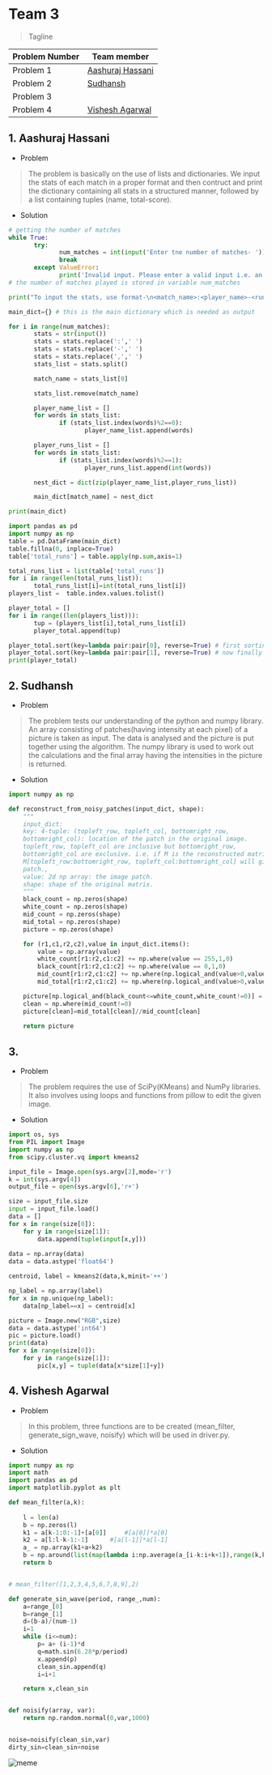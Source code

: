 # Team 3 

>Tagline

|Problem Number |Team member |
|--- |--- |
|Problem 1 |[Aashuraj Hassani](https://github.com/aashurajhassani "Go to the GitHub profile.") |
|Problem 2 |[Sudhansh](https://github.com/Sudhansh6) |
|Problem 3 | |
|Problem 4 |[Vishesh Agarwal](https://github.com/Vishesh2k01) |

## 1. Aashuraj Hassani

- Problem

>The problem is basically on the use of lists and dictionaries. We input the stats of each match in a proper format and then contruct and print the dictionary containing all stats in a structured manner, followed by a list containing tuples (name, total-score).

- Solution

```python
# getting the number of matches
while True:
       try:
              num_matches = int(input('Enter tne number of matches- '))
              break
       except ValueError:
              print('Invalid input. Please enter a valid input i.e. an integer')
# the number of matches played is stored in variable num_matches

print("To input the stats, use format-\n<match_name>:<player_name>-<runs>,<player_name>,<run>,...")

main_dict={} # this is the main dictionary which is needed as output

for i in range(num_matches):
       stats = str(input())
       stats = stats.replace(':',' ')
       stats = stats.replace('-',' ')
       stats = stats.replace(',',' ')
       stats_list = stats.split()

       match_name = stats_list[0]

       stats_list.remove(match_name)

       player_name_list = []
       for words in stats_list:
              if (stats_list.index(words)%2==0):
                     player_name_list.append(words)

       player_runs_list = []
       for words in stats_list:
              if (stats_list.index(words)%2==1):
                     player_runs_list.append(int(words))

       nest_dict = dict(zip(player_name_list,player_runs_list))

       main_dict[match_name] = nest_dict

print(main_dict)

import pandas as pd
import numpy as np
table = pd.DataFrame(main_dict)
table.fillna(0, inplace=True)
table['total_runs'] = table.apply(np.sum,axis=1)

total_runs_list = list(table['total_runs'])
for i in range(len(total_runs_list)):
       total_runs_list[i]=int(total_runs_list[i])
players_list =  table.index.values.tolist()

player_total = []
for i in range((len(players_list))):
       tup = (players_list[i],total_runs_list[i])
       player_total.append(tup)

player_total.sort(key=lambda pair:pair[0], reverse=True) # first sorting in decreasing lexicographic order of player name as this is the second priority
player_total.sort(key=lambda pair:pair[1], reverse=True) # now finally sorting in decreasing order of total runs as this is the first priority
print(player_total)
```
## 2. Sudhansh

- Problem 

> The problem tests our understanding of the python and numpy library. An array consisting of patches(having intensity at each pixel) of a picture is taken as input. The data is analysed and the picture is put together using the algorithm. The numpy library is used to work out the calculations and the final array having the intensities in the picture is returned.

- Solution
 
```python
import numpy as np

def reconstruct_from_noisy_patches(input_dict, shape):
	"""
	input_dict:
	key: 4-tuple: (topleft_row, topleft_col, bottomright_row,
	bottomright_col): location of the patch in the original image.
	topleft_row, topleft_col are inclusive but bottomright_row,
	bottomright_col are exclusive. i.e. if M is the reconstructed matrix.
	M[topleft_row:bottomright_row, topleft_col:bottomright_col] will give the
	patch.,
	value: 2d np array: the image patch.
	shape: shape of the original matrix.
	"""
	black_count = np.zeros(shape)
	white_count = np.zeros(shape)
	mid_count = np.zeros(shape)
	mid_total = np.zeros(shape)
	picture = np.zeros(shape)

	for (r1,c1,r2,c2),value in input_dict.items():
		value = np.array(value)
		white_count[r1:r2,c1:c2] += np.where(value == 255,1,0)
		black_count[r1:r2,c1:c2] += np.where(value == 0,1,0)
		mid_count[r1:r2,c1:c2] += np.where(np.logical_and(value>0,value<255),1,0)
		mid_total[r1:r2,c1:c2] += np.where(np.logical_and(value>0,value<255),value,0)

	picture[np.logical_and(black_count<=white_count,white_count!=0)] = 255 
	clean = np.where(mid_count!=0)
	picture[clean]=mid_total[clean]//mid_count[clean]	
	
	return picture
```

## 3.

- Problem

> The problem requires the use of SciPy(KMeans) and NumPy libraries. It also involves using loops and functions from pillow to edit the given image.

- Solution

```python
import os, sys
from PIL import Image
import numpy as np
from scipy.cluster.vq import kmeans2

input_file = Image.open(sys.argv[2],mode='r')
k = int(sys.argv[4])
output_file = open(sys.argv[6],'r+') 

size = input_file.size
input = input_file.load()
data = []
for x in range(size[0]):
	for y in range(size[1]):
		data.append(tuple(input[x,y]))
    
data = np.array(data)
data = data.astype('float64')	

centroid, label = kmeans2(data,k,minit='++')

np_label = np.array(label)
for x in np.unique(np_label):
	data[np_label==x] = centroid[x]

picture = Image.new("RGB",size)
data = data.astype('int64')
pic = picture.load()
print(data)
for x in range(size[0]):
	for y in range(size[1]):
		pic[x,y] = tuple(data[x*size[1]+y]) 
```

## 4. Vishesh Agarwal

- Problem

> In this problem, three functions are to be created (mean_filter, generate_sign_wave, noisify) which will be used in driver.py.

- Solution

```python
import numpy as np
import math
import pandas as pd
import matplotlib.pyplot as plt

def mean_filter(a,k):
	
	l = len(a)
	b = np.zeros(l)
	k1 = a[k-1:0:-1]+[a[0]]		#[a[0]]*a[0]
	k2 = a[l:l-k-1:-1]		#[a[l-1]]*a[l-1]
	a_ = np.array(k1+a+k2)
	b = np.around(list(map(lambda i:np.average(a_[i-k:i+k+1]),range(k,k+l))),1)
	return b


# mean_filter([1,2,3,4,5,6,7,8,9],2)

def generate_sin_wave(period, range_,num):
	a=range_[0]
	b=range_[1]
	d=(b-a)/(num-1)
	i=1
	while (i<=num):
		p= a+ (i-1)*d
		q=math.sin(6.28*p/period)
		x.append(p)
		clean_sin.append(q)
		i=i+1

	return x,clean_sin


def noisify(array, var):
	return np.random.normal(0,var,1000)


noise=noisify(clean_sin,var)
dirty_sin=clean_sin+noise
```

![meme](https://scontent.fhyd13-1.fna.fbcdn.net/v/t1.0-9/92665420_1049775758742141_7293480417141719040_n.jpg?_nc_cat=106&_nc_sid=825194&_nc_ohc=YfbjBa8NLqsAX9QnPhq&_nc_ht=scontent.fhyd13-1.fna&oh=9b6781d8e51a71aab75cab5f5971aa42&oe=5EAF7EEE)
